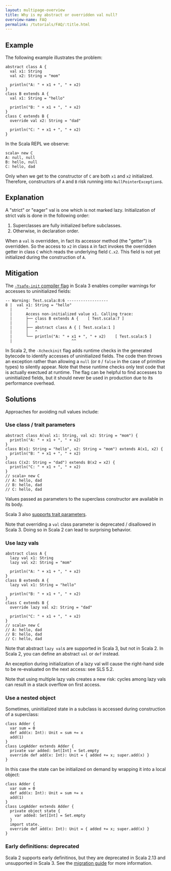 ```yaml
---
layout: multipage-overview
title: Why is my abstract or overridden val null?
overview-name: FAQ
permalink: /tutorials/FAQ/:title.html
---
```


## Example

The following example illustrates the problem:

    abstract class A {
      val x1: String
      val x2: String = "mom"

      println("A: " + x1 + ", " + x2)
    }
    class B extends A {
      val x1: String = "hello"

      println("B: " + x1 + ", " + x2)
    }
    class C extends B {
      override val x2: String = "dad"

      println("C: " + x1 + ", " + x2)
    }

In the Scala REPL we observe:

    scala> new C
    A: null, null
    B: hello, null
    C: hello, dad

Only when we get to the constructor of `C` are both `x1` and `x2` initialized. Therefore, constructors of `A` and `B` risk running into `NullPointerException`s.

## Explanation

A "strict" or "eager" val is one which is not marked lazy.
Initialization of strict vals is done in the following order:

1. Superclasses are fully initialized before subclasses.
2. Otherwise, in declaration order.

When a `val` is overridden, in fact its accessor method (the "getter") is overridden.
So the access to `x2` in class `A` in fact invokes the overridden getter in class `C` which reads the underlying field `C.x2`.
This field is not yet initialized during the construction of `A`.

## Mitigation

The [`-Ysafe-init` compiler flag](https://docs.scala-lang.org/scala3/reference/other-new-features/safe-initialization.html) in Scala 3 enables compiler warnings for accesses to uninitialized fields:

    -- Warning: Test.scala:8:6 ------------------
    8 |  val x1: String = "hello"
      |      ^
      |      Access non-initialized value x1. Calling trace:
      |      ├── class B extends A {	[ Test.scala:7 ]
      |      │   ^
      |      ├── abstract class A {	[ Test.scala:1 ]
      |      │   ^
      |      └── println("A: " + x1 + ", " + x2)	[ Test.scala:5 ]
      |                          ^^

In Scala 2, the `-Xcheckinit` flag adds runtime checks in the generated bytecode to identify accesses of uninitialized fields.
The code then throws an exception rather than allowing a `null` (or `0` / `false` in the case of primitive types) to silently appear.
Note that these runtime checks only test code that is actually exectued at runtime.
The flag can be helpful to find accesses to uninitialized fields, but it should never be used in production due to its performance overhead.

## Solutions

Approaches for avoiding null values include:

### Use class / trait parameters

    abstract class A(val x1: String, val x2: String = "mom") {
      println("A: " + x1 + ", " + x2)
    }
    class B(x1: String = "hello", x2: String = "mom") extends A(x1, x2) {
      println("B: " + x1 + ", " + x2)
    }
    class C(x2: String = "dad") extends B(x2 = x2) {
      println("C: " + x1 + ", " + x2)
    }
    // scala> new C
    // A: hello, dad
    // B: hello, dad
    // C: hello, dad

Values passed as parameters to the superclass constructor are available in its body.

Scala 3 also [supports trait parameters](https://docs.scala-lang.org/scala3/reference/other-new-features/trait-parameters.html).

Note that overriding a `val` class parameter is deprecated / disallowed in Scala 3.
Doing so in Scala 2 can lead to surprising behavior.

### Use lazy vals

    abstract class A {
      lazy val x1: String
      lazy val x2: String = "mom"

      println("A: " + x1 + ", " + x2)
    }
    class B extends A {
      lazy val x1: String = "hello"

      println("B: " + x1 + ", " + x2)
    }
    class C extends B {
      override lazy val x2: String = "dad"

      println("C: " + x1 + ", " + x2)
    }
    // scala> new C
    // A: hello, dad
    // B: hello, dad
    // C: hello, dad

Note that abstract `lazy val`s are supported in Scala 3, but not in Scala 2.
In Scala 2, you can define an abstract `val` or `def` instead.

An exception during initialization of a lazy val will cause the right-hand side to be re-evaluated on the next access: see SLS 5.2.

Note that using multiple lazy vals creates a new risk: cycles among lazy vals can result in a stack overflow on first access.

### Use a nested object

Sometimes, uninitialized state in a subclass is accessed during construction of a superclass:

    class Adder {
      var sum = 0
      def add(x: Int): Unit = sum += x
      add(1)
    }
    class LogAdder extends Adder {
      private var added: Set[Int] = Set.empty
      override def add(x: Int): Unit = { added += x; super.add(x) }
    }

In this case the state can be initialized on demand by wrapping it into a local object:

    class Adder {
      var sum = 0
      def add(x: Int): Unit = sum += x
      add(1)
    }
    class LogAdder extends Adder {
      private object state {
        var added: Set[Int] = Set.empty
      }
      import state._
      override def add(x: Int): Unit = { added += x; super.add(x) }
    }

### Early definitions: deprecated

Scala 2 supports early definitinos, but they are deprecated in Scala 2.13 and unsupported in Scala 3.
See the [migration guide](https://docs.scala-lang.org/scala3/guides/migration/incompat-dropped-features.html#early-initializer) for more information.

